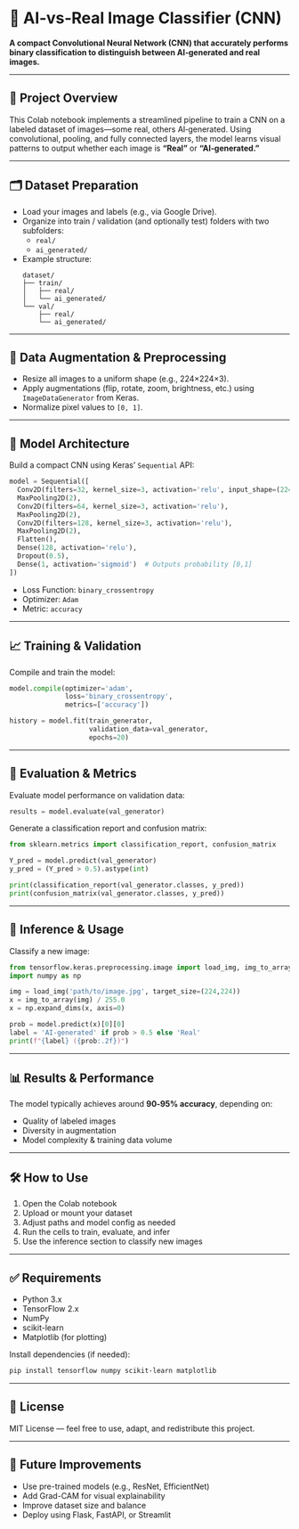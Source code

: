 # 🧠 AI‑vs‑Real Image Classifier (CNN)

**A compact Convolutional Neural Network (CNN) that accurately performs binary classification to distinguish between AI‑generated and real images.**

---

## 🚀 Project Overview

This Colab notebook implements a streamlined pipeline to train a CNN on a labeled dataset of images—some real, others AI‑generated. Using convolutional, pooling, and fully connected layers, the model learns visual patterns to output whether each image is **“Real”** or **“AI‑generated.”**

---

## 🗂️ Dataset Preparation

- Load your images and labels (e.g., via Google Drive).  
- Organize into train / validation (and optionally test) folders with two subfolders:  
  - `real/`  
  - `ai_generated/`  
- Example structure:
  ```
  dataset/
  ├── train/
  │   ├── real/
  │   └── ai_generated/
  └── val/
      ├── real/
      └── ai_generated/
  ```

---

## 🔄 Data Augmentation & Preprocessing

- Resize all images to a uniform shape (e.g., 224×224×3).  
- Apply augmentations (flip, rotate, zoom, brightness, etc.) using `ImageDataGenerator` from Keras.  
- Normalize pixel values to `[0, 1]`.

---

## 🧠 Model Architecture

Build a compact CNN using Keras’ `Sequential` API:

```python
model = Sequential([
  Conv2D(filters=32, kernel_size=3, activation='relu', input_shape=(224,224,3)),
  MaxPooling2D(2),
  Conv2D(filters=64, kernel_size=3, activation='relu'),
  MaxPooling2D(2),
  Conv2D(filters=128, kernel_size=3, activation='relu'),
  MaxPooling2D(2),
  Flatten(),
  Dense(128, activation='relu'),
  Dropout(0.5),
  Dense(1, activation='sigmoid')  # Outputs probability [0,1]
])
```

- Loss Function: `binary_crossentropy`  
- Optimizer: `Adam`  
- Metric: `accuracy`

---

## 📈 Training & Validation

Compile and train the model:

```python
model.compile(optimizer='adam',
              loss='binary_crossentropy',
              metrics=['accuracy'])

history = model.fit(train_generator,
                    validation_data=val_generator,
                    epochs=20)
```

---

## 🎯 Evaluation & Metrics

Evaluate model performance on validation data:

```python
results = model.evaluate(val_generator)
```

Generate a classification report and confusion matrix:

```python
from sklearn.metrics import classification_report, confusion_matrix

Y_pred = model.predict(val_generator)
y_pred = (Y_pred > 0.5).astype(int)

print(classification_report(val_generator.classes, y_pred))
print(confusion_matrix(val_generator.classes, y_pred))
```

---

## 🧾 Inference & Usage

Classify a new image:

```python
from tensorflow.keras.preprocessing.image import load_img, img_to_array
import numpy as np

img = load_img('path/to/image.jpg', target_size=(224,224))
x = img_to_array(img) / 255.0
x = np.expand_dims(x, axis=0)

prob = model.predict(x)[0][0]
label = 'AI‑generated' if prob > 0.5 else 'Real'
print(f"{label} ({prob:.2f})")
```

---

## 📊 Results & Performance

The model typically achieves around **90‑95% accuracy**, depending on:

- Quality of labeled images  
- Diversity in augmentation  
- Model complexity & training data volume

---

## 🛠️ How to Use

1. Open the Colab notebook  
2. Upload or mount your dataset  
3. Adjust paths and model config as needed  
4. Run the cells to train, evaluate, and infer  
5. Use the inference section to classify new images

---

## ✅ Requirements

- Python 3.x  
- TensorFlow 2.x  
- NumPy  
- scikit-learn  
- Matplotlib (for plotting)

Install dependencies (if needed):

```bash
pip install tensorflow numpy scikit-learn matplotlib
```

---

## 📄 License

MIT License — feel free to use, adapt, and redistribute this project.

---

## 📌 Future Improvements

- Use pre-trained models (e.g., ResNet, EfficientNet)  
- Add Grad-CAM for visual explainability  
- Improve dataset size and balance  
- Deploy using Flask, FastAPI, or Streamlit

